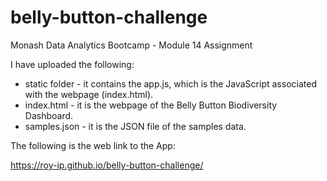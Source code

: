 # belly-button-challenge
Monash Data Analytics Bootcamp - Module 14 Assignment 

I have uploaded the following:
  - static folder - it contains the app.js, which is the JavaScript associated with the webpage (index.html).
  - index.html - it is the webpage of the Belly Button Biodiversity Dashboard.
  - samples.json - it is the JSON file of the samples data.

The following is the web link to the App:

https://roy-ip.github.io/belly-button-challenge/